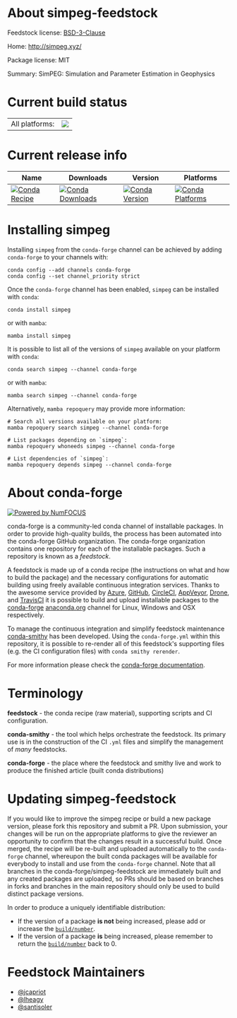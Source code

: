 About simpeg-feedstock
======================

Feedstock license: [BSD-3-Clause](https://github.com/conda-forge/simpeg-feedstock/blob/main/LICENSE.txt)

Home: http://simpeg.xyz/

Package license: MIT

Summary: SimPEG: Simulation and Parameter Estimation in Geophysics

Current build status
====================


<table><tr><td>All platforms:</td>
    <td>
      <a href="https://dev.azure.com/conda-forge/feedstock-builds/_build/latest?definitionId=7544&branchName=main">
        <img src="https://dev.azure.com/conda-forge/feedstock-builds/_apis/build/status/simpeg-feedstock?branchName=main">
      </a>
    </td>
  </tr>
</table>

Current release info
====================

| Name | Downloads | Version | Platforms |
| --- | --- | --- | --- |
| [![Conda Recipe](https://img.shields.io/badge/recipe-simpeg-green.svg)](https://anaconda.org/conda-forge/simpeg) | [![Conda Downloads](https://img.shields.io/conda/dn/conda-forge/simpeg.svg)](https://anaconda.org/conda-forge/simpeg) | [![Conda Version](https://img.shields.io/conda/vn/conda-forge/simpeg.svg)](https://anaconda.org/conda-forge/simpeg) | [![Conda Platforms](https://img.shields.io/conda/pn/conda-forge/simpeg.svg)](https://anaconda.org/conda-forge/simpeg) |

Installing simpeg
=================

Installing `simpeg` from the `conda-forge` channel can be achieved by adding `conda-forge` to your channels with:

```
conda config --add channels conda-forge
conda config --set channel_priority strict
```

Once the `conda-forge` channel has been enabled, `simpeg` can be installed with `conda`:

```
conda install simpeg
```

or with `mamba`:

```
mamba install simpeg
```

It is possible to list all of the versions of `simpeg` available on your platform with `conda`:

```
conda search simpeg --channel conda-forge
```

or with `mamba`:

```
mamba search simpeg --channel conda-forge
```

Alternatively, `mamba repoquery` may provide more information:

```
# Search all versions available on your platform:
mamba repoquery search simpeg --channel conda-forge

# List packages depending on `simpeg`:
mamba repoquery whoneeds simpeg --channel conda-forge

# List dependencies of `simpeg`:
mamba repoquery depends simpeg --channel conda-forge
```


About conda-forge
=================

[![Powered by
NumFOCUS](https://img.shields.io/badge/powered%20by-NumFOCUS-orange.svg?style=flat&colorA=E1523D&colorB=007D8A)](https://numfocus.org)

conda-forge is a community-led conda channel of installable packages.
In order to provide high-quality builds, the process has been automated into the
conda-forge GitHub organization. The conda-forge organization contains one repository
for each of the installable packages. Such a repository is known as a *feedstock*.

A feedstock is made up of a conda recipe (the instructions on what and how to build
the package) and the necessary configurations for automatic building using freely
available continuous integration services. Thanks to the awesome service provided by
[Azure](https://azure.microsoft.com/en-us/services/devops/), [GitHub](https://github.com/),
[CircleCI](https://circleci.com/), [AppVeyor](https://www.appveyor.com/),
[Drone](https://cloud.drone.io/welcome), and [TravisCI](https://travis-ci.com/)
it is possible to build and upload installable packages to the
[conda-forge](https://anaconda.org/conda-forge) [anaconda.org](https://anaconda.org/)
channel for Linux, Windows and OSX respectively.

To manage the continuous integration and simplify feedstock maintenance
[conda-smithy](https://github.com/conda-forge/conda-smithy) has been developed.
Using the ``conda-forge.yml`` within this repository, it is possible to re-render all of
this feedstock's supporting files (e.g. the CI configuration files) with ``conda smithy rerender``.

For more information please check the [conda-forge documentation](https://conda-forge.org/docs/).

Terminology
===========

**feedstock** - the conda recipe (raw material), supporting scripts and CI configuration.

**conda-smithy** - the tool which helps orchestrate the feedstock.
                   Its primary use is in the construction of the CI ``.yml`` files
                   and simplify the management of *many* feedstocks.

**conda-forge** - the place where the feedstock and smithy live and work to
                  produce the finished article (built conda distributions)


Updating simpeg-feedstock
=========================

If you would like to improve the simpeg recipe or build a new
package version, please fork this repository and submit a PR. Upon submission,
your changes will be run on the appropriate platforms to give the reviewer an
opportunity to confirm that the changes result in a successful build. Once
merged, the recipe will be re-built and uploaded automatically to the
`conda-forge` channel, whereupon the built conda packages will be available for
everybody to install and use from the `conda-forge` channel.
Note that all branches in the conda-forge/simpeg-feedstock are
immediately built and any created packages are uploaded, so PRs should be based
on branches in forks and branches in the main repository should only be used to
build distinct package versions.

In order to produce a uniquely identifiable distribution:
 * If the version of a package **is not** being increased, please add or increase
   the [``build/number``](https://docs.conda.io/projects/conda-build/en/latest/resources/define-metadata.html#build-number-and-string).
 * If the version of a package **is** being increased, please remember to return
   the [``build/number``](https://docs.conda.io/projects/conda-build/en/latest/resources/define-metadata.html#build-number-and-string)
   back to 0.

Feedstock Maintainers
=====================

* [@jcapriot](https://github.com/jcapriot/)
* [@lheagy](https://github.com/lheagy/)
* [@santisoler](https://github.com/santisoler/)

